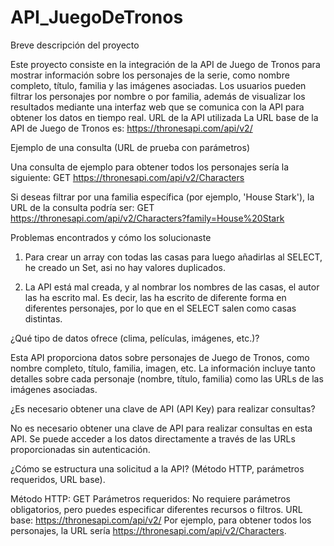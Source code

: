 # API_JuegoDeTronos
Breve descripción del proyecto

Este proyecto consiste en la integración de la API de Juego de Tronos para mostrar información sobre los personajes de la serie, como nombre completo, título, familia y las imágenes asociadas. Los usuarios pueden filtrar los personajes por nombre o por familia, además de visualizar los resultados mediante una interfaz web que se comunica con la API para obtener los datos en tiempo real.
URL de la API utilizada
La URL base de la API de Juego de Tronos es: https://thronesapi.com/api/v2/

Ejemplo de una consulta (URL de prueba con parámetros)

Una consulta de ejemplo para obtener todos los personajes sería la siguiente:
GET https://thronesapi.com/api/v2/Characters

Si deseas filtrar por una familia específica (por ejemplo, 'House Stark'), la URL de la consulta podría ser:
GET https://thronesapi.com/api/v2/Characters?family=House%20Stark

Problemas encontrados y cómo los solucionaste

1. Para crear un array con todas las casas para luego añadirlas al SELECT, he creado un Set, asi no hay valores duplicados.

2. La API está mal creada, y al nombrar los nombres de las casas, el autor las ha escrito mal. Es decir, las ha escrito de diferente forma en diferentes personajes, 
por lo que en el SELECT salen como casas distintas.


¿Qué tipo de datos ofrece (clima, películas, imágenes, etc.)?

Esta API proporciona datos sobre personajes de Juego de Tronos, como nombre completo, título, familia, imagen, etc. La información 
incluye tanto detalles sobre cada personaje (nombre, título, familia) como las URLs de las imágenes asociadas.

¿Es necesario obtener una clave de API (API Key) para realizar consultas?

No es necesario obtener una clave de API para realizar consultas en esta API. Se puede acceder a los datos directamente a través 
de las URLs proporcionadas sin autenticación.

¿Cómo se estructura una solicitud a la API? (Método HTTP, parámetros requeridos, URL base).

Método HTTP: GET
Parámetros requeridos: No requiere parámetros obligatorios, pero puedes especificar diferentes recursos o filtros.
URL base: https://thronesapi.com/api/v2/
Por ejemplo, para obtener todos los personajes, la URL sería https://thronesapi.com/api/v2/Characters.
